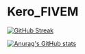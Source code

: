 # Kero_FIVEM

[![GitHub Streak](http://github-readme-streak-stats.herokuapp.com?user=hiimkero2705&theme=tokyonight_duo&hide_border=true&date_format=M%20j%5B%2C%20Y%5D)](https://git.io/streak-stats)


[![Anurag's GitHub stats](https://github-readme-stats.vercel.app/api?username=hiimkero2705)](https://github.com/anuraghazra/github-readme-stats)
